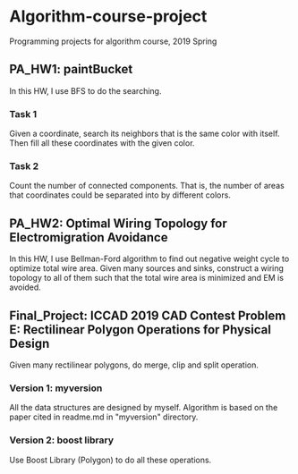 # Algorithm-course-project
Programming projects for algorithm course, 2019 Spring

PA_HW1: paintBucket
-------------------
In this HW, I use BFS to do the searching.
### Task 1
Given a coordinate, search its neighbors that is the same color with itself. Then fill all these coordinates with
the given color.
### Task 2
Count the number of connected components. That is, the number of areas that coordinates could be separated into by different colors.

PA_HW2: Optimal Wiring Topology for Electromigration Avoidance 
-------------------
In this HW, I use Bellman-Ford algorithm to find out negative weight cycle to optimize total wire area.
Given many sources and sinks, construct a wiring topology to all of them such that the total wire area is minimized and EM is avoided. 

Final_Project: ICCAD 2019 CAD Contest Problem E: Rectilinear Polygon Operations for Physical Design 
-------------------
Given many rectilinear polygons, do merge, clip and split operation.
### Version 1: myversion
All the data structures are designed by myself. Algorithm is based on the paper cited in readme.md in "myversion" directory. 
### Version 2: boost library
Use Boost Library (Polygon) to do all these operations.
